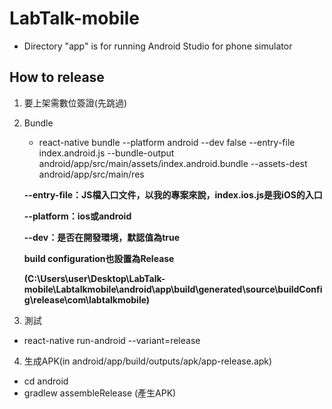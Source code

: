 # LabTalk-mobile
* Directory "app" is for running Android Studio for phone simulator
## How to release 
1. 要上架需數位簽證(先跳過)

2. Bundle 
   * react-native bundle --platform android --dev false --entry-file index.android.js --bundle-output     android/app/src/main/assets/index.android.bundle --assets-dest android/app/src/main/res
   
   **--entry-file：JS檔入口文件，以我的專案來說，index.ios.js是我iOS的入口**
   
   **--platform：ios或android**
   
   **--dev：是否在開發環境，默認值為true**
   
   **build configuration也設置為Release**
   
   **(C:\Users\user\Desktop\LabTalk-mobile\Labtalkmobile\android\app\build\generated\source\buildConfig\release\com\labtalkmobile)**


   
3. 測試 
  * react-native run-android --variant=release
4. 生成APK(in android/app/build/outputs/apk/app-release.apk)
  * cd android 
  * gradlew assembleRelease (產生APK)
